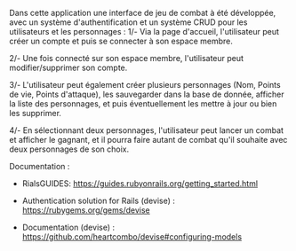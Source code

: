 Dans cette application une interface de jeu de combat à été développée, avec un système d'authentification et un système CRUD pour les utilisateurs et les personnages :
1/- Via la page d'accueil, l'utilisateur peut créer un compte et puis se connecter à son espace membre.

2/- Une fois connecté sur son espace membre, l'utilisateur peut modifier/supprimer son compte.

3/- L'utilisateur peut également créer plusieurs personnages (Nom, Points de vie, Points d'attaque), les sauvegarder dans la base de donnée, afficher la liste des personnages, et puis éventuellement les mettre à jour ou bien les supprimer.

4/- En sélectionnant deux personnages, l'utilisateur peut lancer un combat et afficher le gagnant, et il pourra faire autant de combat qu'il souhaite avec deux personnages de son choix.

Documentation :

- RialsGUIDES: https://guides.rubyonrails.org/getting_started.html 

- Authentication solution for Rails (devise) : https://rubygems.org/gems/devise 

- Documentation (devise) : https://github.com/heartcombo/devise#configuring-models
